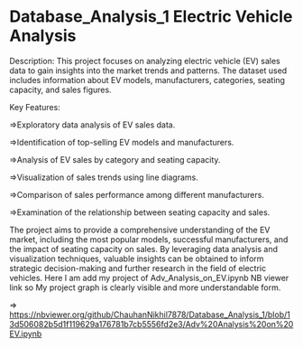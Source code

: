 # Database_Analysis_1 Electric Vehicle Analysis
Description:
This project focuses on analyzing electric vehicle (EV) sales data to gain insights into the market trends and patterns. The dataset used includes information about EV models, manufacturers, categories, seating capacity, and sales figures.

Key Features:

=>Exploratory data analysis of EV sales data.

=>Identification of top-selling EV models and manufacturers.

=>Analysis of EV sales by category and seating capacity.

=>Visualization of sales trends using line diagrams.

=>Comparison of sales performance among different manufacturers.

=>Examination of the relationship between seating capacity and sales.

The project aims to provide a comprehensive understanding of the EV market, including the most popular models, successful manufacturers, and the impact of seating capacity on sales. By leveraging data analysis and visualization techniques, valuable insights can be obtained to inform strategic decision-making and further research in the field of electric vehicles.
Here I am add my project of Adv_Analysis_on_EV.ipynb  NB viewer link so My project graph is clearly visible and more understandable form.

=> https://nbviewer.org/github/ChauhanNikhil7878/Database_Analysis_1/blob/13d506082b5d1f119629a176781b7cb5556fd2e3/Adv%20Analysis%20on%20EV.ipynb
